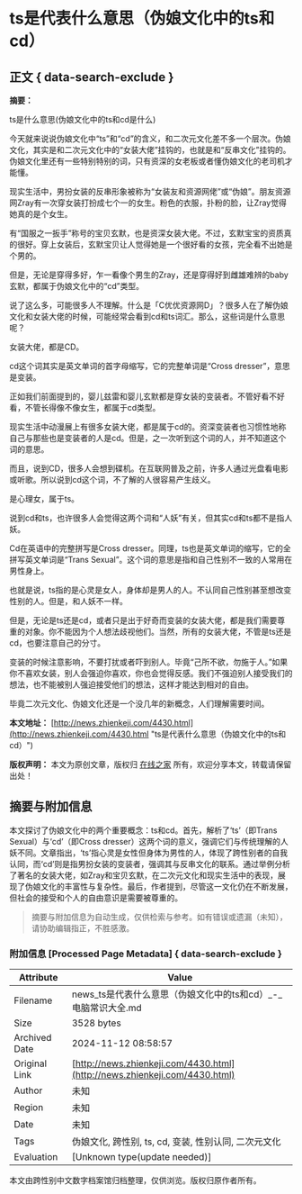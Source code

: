 # ts是代表什么意思（伪娘文化中的ts和cd） 

## 正文 { data-search-exclude }


**摘要：**

ts是什么意思(伪娘文化中的ts和cd是什么) 

今天就来说说伪娘文化中“ts”和“cd”的含义，和二次元文化差不多一个层次。伪娘文化，其实是和二次元文化中的“女装大佬”挂钩的，也就是和“反串文化”挂钩的。伪娘文化里还有一些特别特别的词，只有资深的女老板或者懂伪娘文化的老司机才能懂。

现实生活中，男扮女装的反串形象被称为“女装友和资源网佬”或“伪娘”。朋友资源网Zray有一次穿女装打扮成七个一的女生。粉色的衣服，扑粉的脸，让Zray觉得她真的是个女生。

有“国服之一扳手”称号的宝贝玄默，也是资深女装大佬。不过，玄默宝宝的资质真的很好。穿上女装后，玄默宝贝让人觉得她是一个很好看的女孩，完全看不出她是个男的。

但是，无论是穿得多好，乍一看像个男生的Zray，还是穿得好到雌雄难辨的baby玄默，都属于伪娘文化中的“cd”类型。

说了这么多，可能很多人不理解。什么是「C优优资源网D」？很多人在了解伪娘文化和女装大佬的时候，可能经常会看到cd和ts词汇。那么，这些词是什么意思呢？

女装大佬，都是CD。

cd这个词其实是英文单词的首字母缩写，它的完整单词是“Cross dresser”，意思是变装。

正如我们前面提到的，婴儿兹雷和婴儿玄默都是穿女装的变装者。不管好看不好看，不管长得像不像女生，都属于cd类型。

现实生活中动漫展上有很多女装大佬，都是属于cd的。资深变装者也习惯性地称自己与那些也是变装者的人是cd。但是，之一次听到这个词的人，并不知道这个词的意思。

而且，说到CD，很多人会想到碟机。在互联网普及之前，许多人通过光盘看电影或听歌。所以说到cd这个词，不了解的人很容易产生歧义。

是心理女，属于ts。

说到cd和ts，也许很多人会觉得这两个词和“人妖”有关，但其实cd和ts都不是指人妖。

Cd在英语中的完整拼写是Cross dresser。同理，ts也是英文单词的缩写，它的全拼写英文单词是“Trans Sexual”。这个词的意思是指和自己性别不一致的人常用在男性身上。

也就是说，ts指的是心灵是女人，身体却是男人的人。不认同自己性别甚至想改变性别的人。但是，和人妖不一样。

但是，无论是ts还是cd，或者只是出于好奇而变装的女装大佬，都是我们需要尊重的对象。你不能因为个人想法歧视他们。当然，所有的女装大佬，不管是ts还是cd，也要注意自己的分寸。

变装的时候注意影响，不要打扰或者吓到别人。毕竟“己所不欲，勿施于人。”如果你不喜欢女装，别人会强迫你喜欢，你也会觉得反感。我们不强迫别人接受我们的想法，也不能被别人强迫接受他们的想法，这样才能达到相对的自由。

毕竟二次元文化、伪娘文化还是一个没几年的新概念，人们理解需要时间。

**本文地址：** [http://news.zhienkeji.com/4430.html](http://news.zhienkeji.com/4430.html "ts是代表什么意思（伪娘文化中的ts和cd）") 

**版权声明：** 本文为原创文章，版权归 [在线之家](http://news.zhienkeji.com/4430.html) 所有，欢迎分享本文，转载请保留出处！
<!-- tcd_original_link http://news.zhienkeji.com/4430.html -->
## 摘要与附加信息

<!-- tcd_abstract -->
本文探讨了伪娘文化中的两个重要概念：ts和cd。首先，解析了‘ts’（即Trans Sexual）与‘cd’（即Cross dresser）这两个词的意义，强调它们与传统理解的人妖不同。文章指出，‘ts’指心灵是女性但身体为男性的人，体现了跨性别者的自我认同，而‘cd’则是指男扮女装的变装者，强调其与反串文化的联系。通过举例分析了著名的女装大佬，如Zray和宝贝玄默，在二次元文化和现实生活中的表现，展现了伪娘文化的丰富性与复杂性。最后，作者提到，尽管这一文化仍在不断发展，但社会的接受和个人的自由意识是需要被尊重的。
<!-- tcd_abstract_end -->

> 摘要与附加信息为自动生成，仅供检索与参考。如有错误或遗漏（未知），请协助编辑指正，不胜感激。

### 附加信息 [Processed Page Metadata] { data-search-exclude }

| Attribute       | Value                                  |
|-----------------|----------------------------------------|
| Filename        | news_ts是代表什么意思（伪娘文化中的ts和cd）_-_电脑常识大全.md                             |
| Size            | 3528 bytes                           |
| Archived Date   | 2024-11-12 08:58:57                             |
| Original Link   | [http://news.zhienkeji.com/4430.html](http://news.zhienkeji.com/4430.html)                       |
| Author          | 未知                               |
| Region          | 未知                               |
| Date            | 未知                                 |
| Tags            | 伪娘文化, 跨性别, ts, cd, 变装, 性别认同, 二次元文化                                 |
| Evaluation            | [Unknown type(update needed)]                                 |
<!-- tcd_table_end -->

本文由跨性别中文数字档案馆归档整理，仅供浏览。版权归原作者所有。
